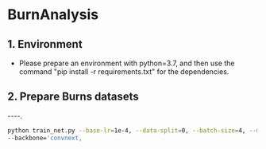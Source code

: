 # BurnAnalysis
## 1. Environment
- Please prepare an environment with python=3.7, and then use the command "pip install -r requirements.txt" for the dependencies.
## 2. Prepare Burns datasets 
----. 
```bash
python train_net.py --base-lr=1e-4, --data-split=0, --batch-size=4, --max-epoch=150, --ckpt-dir=ckpt/tmpckpt, 
--backbone='convnext, 
```